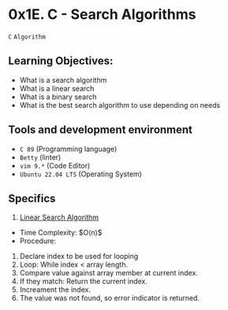 
# 0x1E. C - Search Algorithms

 `C` `Algorithm`

## Learning Objectives:

- What is a search algorithm
- What is a linear search
- What is a binary search
- What is the best search algorithm to use depending on needs

## Tools and development environment
- `C 89` (Programming language)
- `Betty` (linter)
- `vim 9.*` (Code Editor)
- `Ubuntu 22.04 LTS` (Operating System)


## Specifics

1. [Linear Search Algorithm](./0-linear_search.c)

 * Time Complexity: \$O(n)\$
 * Procedure:
  1. Declare index to be used for looping
  2. Loop: While index < array length.
  3.   Compare value against array member at current index.
  4.   If they match: Return the current index.
  5.   Increament the index.
  6. The value was not found, so error indicator is returned.
